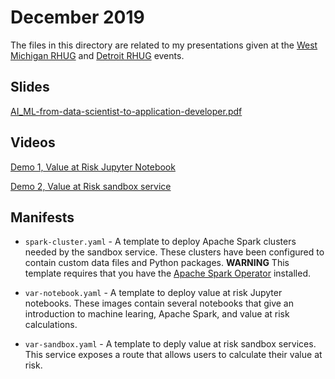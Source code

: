 # December 2019

The files in this directory are related to my presentations given at the
[West Michigan RHUG](https://events.redhat.com/profile/form/index.cfm?PKformID=0x1097260001)
and [Detroit RHUG](https://events.redhat.com/profile/form/index.cfm?PKformID=0x1116640001)
events.

## Slides

[AI_ML-from-data-scientist-to-application-developer.pdf](AI_ML-from-data-scientist-to-application-developer.pdf)

## Videos

[Demo 1, Value at Risk Jupyter Notebook](https://vimeo.com/378428621)

[Demo 2, Value at Risk sandbox service](https://vimeo.com/378429415)

## Manifests

* `spark-cluster.yaml` - A template to deploy Apache Spark clusters needed
by the sandbox service. These clusters have been configured to contain custom
data files and Python packages. **WARNING** This template requires that you
have the [Apache Spark Operator](https://operatorhub.io/operator/radanalytics-spark)
installed.

* `var-notebook.yaml` - A template to deploy value at risk Jupyter notebooks.
These images contain several notebooks that give an introduction to machine
learing, Apache Spark, and value at risk calculations.

* `var-sandbox.yaml` - A template to deply value at risk sandbox services. This
service exposes a route that allows users to calculate their value at risk.
